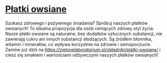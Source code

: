 # [Płatki owsiane](https://zielonelaboratorium.pl/składniki/platki-owsiane/)

Szukasz zdrowego i pożywnego śniadania? Spróbuj naszych płatków owsianych! To idealna propozycja dla osób ceniących zdrowy styl życia. Nasze płatki owsiane są naturalne, bez dodatków sztucznych substancji, nie zawierają cukru ani innych substancji słodzących. Są źródłem błonnika, witamin i minerałów, co wpływa korzystnie na zdrowie i samopoczucie. Zamów już dziś na https://zielonelaboratorium.pl/składniki/platki-owsiane/ i ciesz się smakiem i wartościami odżywczymi naszych płatków owsianych!
